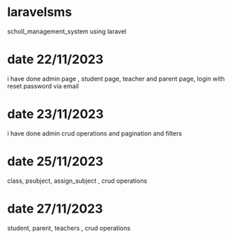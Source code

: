 # laravelsms
scholl_management_system using laravel
# date 22/11/2023
i have done admin page , student page, teacher and parent page, login with reset password via email 
# date 23/11/2023
i have done admin crud operations and pagination and filters
# date 25/11/2023
class, psubject, assign_subject , crud operations 
# date 27/11/2023
student, parent, teachers , crud operations 